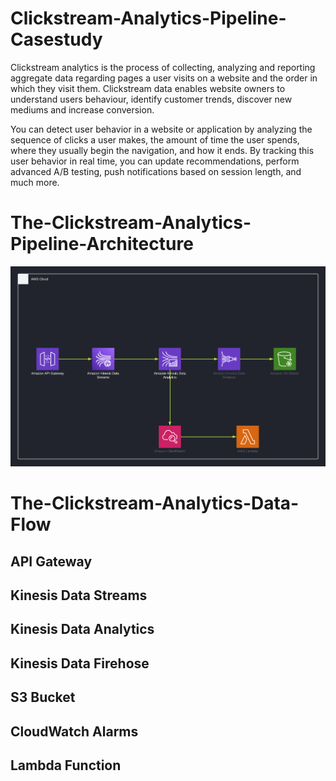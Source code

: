 # Clickstream-Analytics-Pipeline-Casestudy
Clickstream analytics is the process of collecting, analyzing and reporting aggregate data regarding pages a user visits on a website and the order in which they visit them. Clickstream data enables website owners to understand users behaviour, identify customer trends, discover new mediums and increase conversion.

You can detect user behavior in a website or application by analyzing the sequence of clicks a user makes, the amount of time the user spends, where they usually begin the navigation, and how it ends. By tracking this user behavior in real time, you can update recommendations, perform advanced A/B testing, push notifications based on session length, and much more.

# The-Clickstream-Analytics-Pipeline-Architecture
![alt text](https://github.com/blacktechiegirl/Clickstream-Analytics-Pipeline-Casestudy/blob/main/Cloud%20Architecture.png)

# The-Clickstream-Analytics-Data-Flow
## API Gateway
## Kinesis Data Streams
## Kinesis Data Analytics
## Kinesis Data Firehose
## S3 Bucket
## CloudWatch Alarms
## Lambda Function
